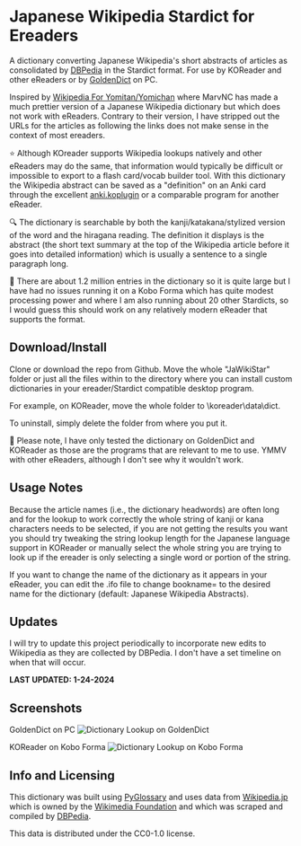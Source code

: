 # Japanese Wikipedia Stardict for Ereaders

A dictionary converting Japanese Wikipedia's short abstracts of articles as consolidated by [DBPedia](https://dbpedia.org/) in the Stardict format. For use by KOReader and other eReaders or by [GoldenDict](https://github.com/goldendict/goldendict) on PC.

Inspired by [Wikipedia For Yomitan/Yomichan](https://github.com/MarvNC/wikipedia-yomitan) where MarvNC has made a much prettier version of a Japanese Wikipedia dictionary but which does not work with eReaders.  Contrary to their version, I have stripped out the URLs for the articles as following the links does not make sense in the context of most ereaders.  

&#11088; Although KOreader supports Wikipedia lookups natively and other eReaders may do the same, that information would typically be difficult or impossible to export to a flash card/vocab builder tool.  With this dictionary the Wikipedia abstract can be saved as a "definition" on an Anki card through the excellent [anki.koplugin](https://github.com/Ajatt-Tools/anki.koplugin) or a comparable program for another eReader.

&#128269; The dictionary is searchable by both the kanji/katakana/stylized version of the word and the hiragana reading.  The definition it displays is the abstract (the short text summary at the top of the Wikipedia article before it goes into detailed information) which is usually a sentence to a single paragraph long.  

&#x1F4D6; There are about 1.2 million entries in the dictionary so it is quite large but I have had no issues running it on a Kobo Forma which has quite modest processing power and where I am also running about 20 other Stardicts, so I would guess this should work on any relatively modern eReader that supports the format.

## Download/Install

Clone or download the repo from Github.  Move the whole "JaWikiStar" folder or just all the files within to the directory where you can install custom dictionaries in your ereader/Stardict compatible desktop program.  

For example, on KOReader, move the whole folder to \koreader\data\dict.  

To uninstall, simply delete the folder from where you put it.

&#x1F4CC; Please note, I have only tested the dictionary on GoldenDict and KOReader as those are the programs that are relevant to me to use. YMMV with other eReaders, although I don't see why it wouldn't work.

## Usage Notes

Because the article names (i.e., the dictionary headwords) are often long and for the lookup to work correctly the whole string of kanji or kana characters needs to be selected, if you are not getting the results you want you should try tweaking the string lookup length for the Japanese language support in KOReader or manually select the whole string you are trying to look up if the ereader is only selecting a single word or portion of the string.

If you want to change the name of the dictionary as it appears in your eReader, you can edit the .ifo file to change bookname= to the desired name for the dictionary (default: Japanese Wikipedia Abstracts).

## Updates

I will try to update this project periodically to incorporate new edits to Wikipedia as they are collected by DBPedia.  I don't have a set timeline on when that will occur.

**LAST UPDATED: 1-24-2024**

## Screenshots

GoldenDict on PC
![Dictionary Lookup on GoldenDict](https://github.com/ccos89/japanese-wikipedia-stardict/assets/133320139/cc4ed121-7a62-4d95-803c-8bb04dd2191c)

KOReader on Kobo Forma
![Dictionary Lookup on Kobo Forma](https://github.com/ccos89/japanese-wikipedia-stardict/assets/133320139/21260754-84f9-486d-b52f-4e78ccbc865c)

## Info and Licensing

This dictionary was built using [PyGlossary](https://github.com/ilius/pyglossary) and uses data from [Wikipedia.jp](https://wikipedia.jp) which is owned by the [Wikimedia Foundation](https://wikimediafoundation.org/) and which was scraped and compiled by [DBPedia](https://dbpedia.org/).

This data is distributed under the CC0-1.0 license.
